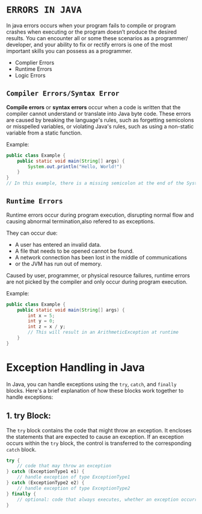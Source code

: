 # `ERRORS IN JAVA`

In java errors occurs when your program fails to compile or program crashes when executing or the program doesn’t produce the desired results. You can encounter all or some these scenarios as a programmer/ developer, and your ability to fix or rectify errors is one of the most important skills you can possess as a programmer.

- Complier Errors
- Runtime Errors 
- Logic Errors

## `Compiler Errors/Syntax Error`

**Compile errors** or **syntax errors** occur when a code is written that the compiler cannot understand or translate into Java byte code. These errors are caused by breaking the language's rules, such as forgetting semicolons or misspelled variables, or violating Java's rules, such as using a non-static variable from a static function.

Example:
```java
public class Example {
    public static void main(String[] args) {
        System.out.println("Hello, World!")
    }
}
// In this example, there is a missing semicolon at the end of the System.out.println statement, causing a syntax error.
```
## `Runtime Errors`

Runtime errors occur during program execution, disrupting normal flow and causing abnormal termination,also refered to as exceptions. 


They can occur due:
- A user has entered an invalid data. 
- A file that needs to be opened cannot be found. 
- A network connection has been lost in the middle of communications 
- or the JVM has run out of memory. 

Caused by user, programmer, or physical resource failures, runtime errors are not picked by the compiler and only occur during program execution.

Example:
```java
public class Example {
    public static void main(String[] args) {
        int x = 5;
        int y = 0;
        int z = x / y; 
        // This will result in an ArithmeticException at runtime
    }
}
```
# Exception Handling in Java

In Java, you can handle exceptions using the `try`, `catch`, and `finally` blocks. Here's a brief explanation of how these blocks work together to handle exceptions:

## 1. try Block:

The `try` block contains the code that might throw an exception. It encloses the statements that are expected to cause an exception. If an exception occurs within the `try` block, the control is transferred to the corresponding `catch` block.

```java
try {
    // code that may throw an exception
} catch (ExceptionType1 e1) {
    // handle exception of type ExceptionType1
} catch (ExceptionType2 e2) {
    // handle exception of type ExceptionType2
} finally {
    // optional: code that always executes, whether an exception occurred or not
}


